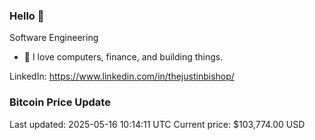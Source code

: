 ### Hello 🤙  

Software Engineering

- 🔭 I love computers, finance, and building things.
  
LinkedIn: https://www.linkedin.com/in/thejustinbishop/  


































































































































































### Bitcoin Price Update
Last updated: 2025-05-16 10:14:11 UTC
Current price: $103,774.00 USD
